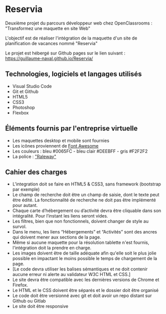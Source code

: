 # Reservia

Deuxième projet du parcours développeur web chez OpenClassrooms : "Transformez une maquette en site Web"

L'objectif est de réaliser l'intégration de la maquette d'un site de planification de vacances nommé "Reservia" 

Le projet est hébergé sur Github pages sur le lien suivant : https://guillaume-naval.github.io/Reservia/

## Technologies, logiciels et langages utilisés
- Visual Studio Code
- Git et Github
- HTML5
- CSS3
- Photoshop
- Flexbox

## Éléments fournis par l'entreprise virtuelle
- Les maquettes desktop et mobile sont fournies
- Les icônes proviennent de [Font Awesome](https://fontawesome.com/)
- Les couleurs : bleu #0065FC - bleu clair #DEEBFF - gris #F2F2F2
- La police : ["Raleway"](https://fonts.google.com/specimen/Raleway)

## Cahier des charges
- L'integration doit se faire en HTML5 & CSS3, sans framework (bootstrap par exemple)
- Le champ de recherche doit être un champ de saisie, dont le texte peut être édité. La fonctionnalité de recherche ne doit pas être implémenté pour autant.
- Chaque carte d’hébergement ou d’activité devra être cliquable dans son intégralité. Pour l’instant les liens seront vides.
- Les filtres, bien que non fonctionnels, doivent changer de style au survol.
- Dans le menu, les liens “Hébergements” et “Activités” sont des ancres qui doivent mener aux sections de la page.
- Même si aucune maquette pour la résolution tablette n'est fournis, l'intégration doit la prendre en charge.
- Les images doivent être de taille adéquate afin qu'elle soit le plus jolie possible en impactant le moins possible le temps de chargement de la page.
- [Le code devra utiliser les balises sémantiques et ne doit contenir aucune erreur ni alerte au validateur W3C HTML et CSS.]
- Le site devra être compatible avec les dernières versions de Chrome et Firefox.
- Le HTML et le CSS doivent être séparés et le dossier doit être organisé
- Le code doit être versionné avec git et doit avoir un repo distant sur Github ou Gitlab
- Le site doit être responsive
